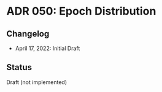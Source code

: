 # ADR 050: Epoch Distribution

## Changelog

* April 17, 2022: Initial Draft

## Status

Draft (not implemented)
